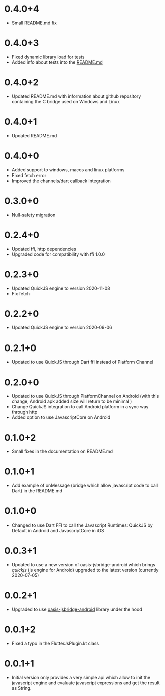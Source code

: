# 0.4.0+4

- Small README.md fix

# 0.4.0+3

- Fixed dynamic library load for tests
- Added info about tests into the [README.md](README.md)

# 0.4.0+2
- Updated README.md with information about github repository containing the C bridge used on
Windows and Linux

# 0.4.0+1
- Updated README.md
# 0.4.0+0

- Added support to windows, macos and linux platforms
- Fixed fetch error
- Improved the channels/dart callback integration
# 0.3.0+0

- Null-safety migration
# 0.2.4+0

- Updated ffi, http dependencies
- Upgraded code for compatibility with ffi 1.0.0

# 0.2.3+0

- Updated QuickJS engine to version 2020-11-08
- Fix fetch

# 0.2.2+0

- Updated QuickJS engine to version 2020-09-06

# 0.2.1+0

- Updated to use QuickJS through Dart ffi instead of Platform Channel

# 0.2.0+0

- Updated to use QuickJS through PlatformChannel on Android (with this change, Android apk added size will return to be minimal )
- Change QuickJS integration to call Android platform in a sync way through http
- Added option to use JavascriptCore on Android

# 0.1.0+2

- Small fixes in the documentation on README.md

# 0.1.0+1

- Add example of onMessage (bridge which allow javascript code to call Dart) 
in the README.md

# 0.1.0+0

- Changed to use Dart FFI to call the Javascript Runtimes: QuickJS by Default in Android and JavascriptCore in iOS

# 0.0.3+1

- Updated to use a new version of oasis-jsbridge-android which brings *quickjs* (js engine for Android) 
upgraded to the latest version (currently 2020-07-05)

# 0.0.2+1

* Upgraded to use [oasis-jsbridge-android](https://github.com/p7s1digital/oasis-jsbridge-android) library under the hood

# 0.0.1+2

* Fixed a typo in the FlutterJsPlugin.kt class



# 0.0.1+1

* Initial version only provides a very simple api which allow to init the javascript engine and evaluate javascript expressions and get the result as String.


